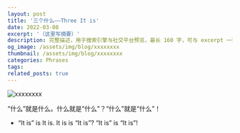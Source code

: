 ```yaml
---
layout: post
title: '三个什么——Three It is'
date: 2022-03-08
excerpt: '（这里写摘要）'
description: 完整描述，用于搜索引擎与社交平台预览，最长 160 字，可与 excerpt 一致
og_image: /assets/img/blog/xxxxxxxx
thumbnail: /assets/img/blog/xxxxxxxx
categories: Phrases
tags: 
related_posts: true
---
```


<img src="/assets/img/blog/xxxxxxxx" alt="xxxxxxxx">

“什么”就是什么。什么就是“什么”？“什么”就是“什么”！

- “It is” is It is. It is is “It is”? “It is” is “It is”!